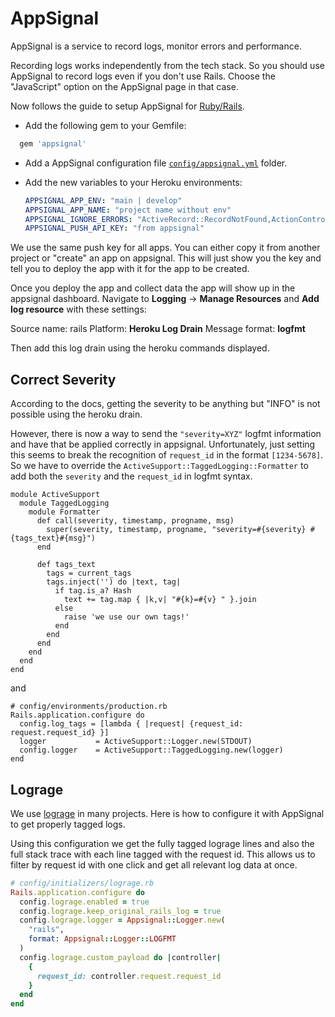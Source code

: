 # AppSignal

AppSignal is a service to record logs, monitor errors and performance.

Recording logs works independently from the tech stack. So you should use AppSignal to record logs even if you don't use Rails. Choose the "JavaScript" option on the AppSignal page in that case.

Now follows the guide to setup AppSignal for [Ruby/Rails](https://docs.appsignal.com/logging/platforms/integrations/ruby.html).

* Add the following gem to your Gemfile:

```ruby
  gem 'appsignal'
```

* Add a AppSignal configuration file [`config/appsignal.yml`](../templates/config/appsignal.yml) folder.

* Add the new variables to your Heroku environments:

  ```yml
  APPSIGNAL_APP_ENV: "main | develop"
  APPSIGNAL_APP_NAME: "project name without env"
  APPSIGNAL_IGNORE_ERRORS: "ActiveRecord::RecordNotFound,ActionController::UnknownFormat"
  APPSIGNAL_PUSH_API_KEY: "from appsignal"
  ```

We use the same push key for all apps. You can either copy it from another project or "create" an app on appsignal.
This will just show you the key and tell you to deploy the app with it for the app to be created.

Once you deploy the app and collect data the app will show up in the appsignal dashboard. Navigate to **Logging** -> **Manage Resources** and **Add log resource** with these settings:

Source name: rails
Platform: **Heroku Log Drain**
Message format: **logfmt**

Then add this log drain using the heroku commands displayed.

## Correct Severity

According to the docs, getting the severity to be anything but "INFO" is not possible using the heroku drain.

However, there is now a way to send the `"severity=XYZ"` logfmt information and have that be applied correctly in appsignal. Unfortunately, just setting this seems to break the recognition of `request_id` in the format `[1234-5678]`. So we have to override the `ActiveSupport::TaggedLogging::Formatter` to add both the `severity` and the `request_id` in logfmt syntax.

```
module ActiveSupport
  module TaggedLogging
    module Formatter
      def call(severity, timestamp, progname, msg)
        super(severity, timestamp, progname, "severity=#{severity} #{tags_text}#{msg}")
      end

      def tags_text
        tags = current_tags
        tags.inject('') do |text, tag|
          if tag.is_a? Hash
            text += tag.map { |k,v| "#{k}=#{v} " }.join
          else
            raise 'we use our own tags!'
          end
        end
      end
    end
  end
end
```

and

```
# config/environments/production.rb
Rails.application.configure do
  config.log_tags = [lambda { |request| {request_id: request.request_id} }]
  logger           = ActiveSupport::Logger.new(STDOUT)
  config.logger    = ActiveSupport::TaggedLogging.new(logger)
end
```

## Lograge

We use [lograge](lograge.md) in many projects. Here is how to configure it with AppSignal to get properly tagged logs.

Using this configuration we get the fully tagged lograge lines and also the full stack trace with each line tagged with the request id. This allows us to filter by request id with one click and get all relevant log data at once.

```ruby
# config/initializers/lograge.rb
Rails.application.configure do
  config.lograge.enabled = true
  config.lograge.keep_original_rails_log = true
  config.lograge.logger = Appsignal::Logger.new(
    "rails",
    format: Appsignal::Logger::LOGFMT
  )
  config.lograge.custom_payload do |controller|
    {
      request_id: controller.request.request_id
    }
  end
end
```
